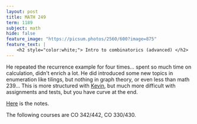 ```yaml
---
layout: post
title: MATH 249
term: 1189
subject: math
hide: false
feature_image: "https://picsum.photos/2560/600?image=875"
feature_text: |
    <h2 style="color:white;"> Intro to combinatorics (advanced) </h2>
---
```


He repeated the recurrence example for four times... spent so much time on calculation, didn't enrich a lot. He did introduced some new topics in enumeration like tilings, but nothing in graph theory, or even less than math 239... This is more structured with [Kevin](http://www.math.uwaterloo.ca/~kpurbhoo/), but much more difficult with assignments and tests, but you have curve at the end.

[Here](/pdfs/1189/math249.pdf) is the notes.

The following courses are CO 342/442, CO 330/430.
